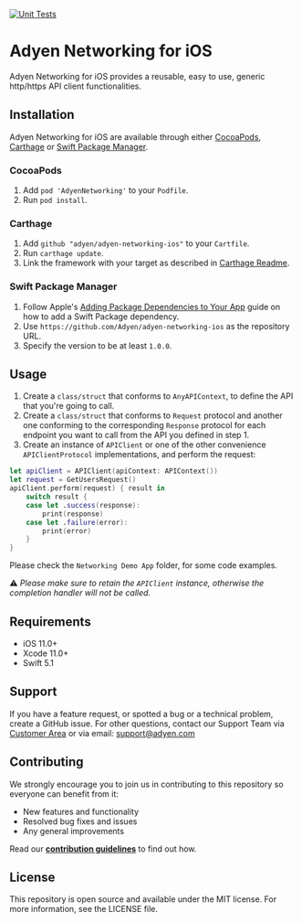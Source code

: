 [![Unit Tests](https://github.com/Adyen/adyen-networking-ios/actions/workflows/unit-tests.yml/badge.svg)](https://github.com/Adyen/adyen-networking-ios/actions/workflows/unit-tests.yml)

# Adyen Networking for iOS

Adyen Networking for iOS provides a reusable, easy to use, generic http/https API client functionalities.

## Installation

Adyen Networking for iOS are available through either [CocoaPods](http://cocoapods.org), [Carthage](https://github.com/Carthage/Carthage) or [Swift Package Manager](https://swift.org/package-manager/).

### CocoaPods

1. Add `pod 'AdyenNetworking'` to your `Podfile`.
2. Run `pod install`.

### Carthage

1. Add `github "adyen/adyen-networking-ios"` to your `Cartfile`.
2. Run `carthage update`.
3. Link the framework with your target as described in [Carthage Readme](https://github.com/Carthage/Carthage#adding-frameworks-to-an-application).

### Swift Package Manager

1. Follow Apple's [Adding Package Dependencies to Your App](
https://developer.apple.com/documentation/xcode/adding_package_dependencies_to_your_app
) guide on how to add a Swift Package dependency.
2. Use `https://github.com/Adyen/adyen-networking-ios` as the repository URL.
3. Specify the version to be at least `1.0.0`.

## Usage

1. Create a `class/struct` that conforms to `AnyAPIContext`, to define the API that you're going to call.
2. Create a `class/struct` that conforms to `Request` protocol and another one conforming to the corresponding `Response` protocol for each endpoint you want to call from the API you defined in step 1.
3. Create an instance of  `APIClient` or one of the other convenience `APIClientProtocol` implementations, and perform the request:

```Swift
let apiClient = APIClient(apiContext: APIContext())
let request = GetUsersRequest()
apiClient.perform(request) { result in
    switch result {
    case let .success(response):
        print(response)
    case let .failure(error):
        print(error)
    }
}
```
Please check the `Networking Demo App` folder, for some code examples.

:warning: _Please make sure to retain the `APIClient` instance, otherwise the completion handler will not be called._

## Requirements

- iOS 11.0+
- Xcode 11.0+
- Swift 5.1

## Support

If you have a feature request, or spotted a bug or a technical problem, create a GitHub issue. For other questions, contact our Support Team via [Customer Area](https://ca-live.adyen.com/ca/ca/contactUs/support.shtml) or via email: support@adyen.com

## Contributing
We strongly encourage you to join us in contributing to this repository so everyone can benefit from it:
* New features and functionality
* Resolved bug fixes and issues
* Any general improvements


Read our [**contribution guidelines**](CONTRIBUTING.md) to find out how.

## License

This repository is open source and available under the MIT license. For more information, see the LICENSE file.

